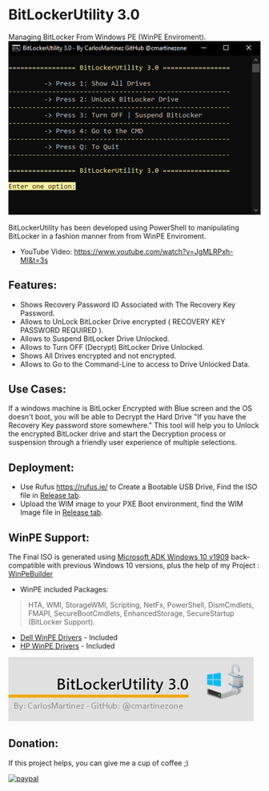 # BitLockerUtility 3.0
 Managing BitLocker From Windows PE (WinPE Enviroment).
 ![""](Screenshots/001.PNG)
 
 
BitLockerUtility has been developed using PowerShell to manipulating BitLocker in a fashion manner from from WinPE Enviroment.
 
 * YouTube Video: https://www.youtube.com/watch?v=JgMLRPxh-MI&t=3s
 
 ## Features:
* Shows Recovery Password ID Associated with The Recovery Key Password.
* Allows to UnLock BitLocker Drive encrypted ( RECOVERY KEY PASSWORD REQUIRED ).
* Allows to Suspend BitLocker Drive Unlocked.
* Allows to Turn OFF (Decrypt) BitLocker Drive Unlocked.
* Shows All Drives encrypted and not encrypted.
* Allows to Go to the Command-Line to access to Drive Unlocked Data.

## Use Cases:
If a windows machine is BitLocker Encrypted with Blue screen and the OS doesn't boot, you will be able to Decrypt the Hard Drive "If you have the Recovery Key password store somewhere."  This tool will help you to Unlock the encrypted BitLocker drive and start the Decryption process or suspension through a friendly user experience of multiple selections.

## Deployment:
* Use Rufus https://rufus.ie/ to Create a Bootable USB Drive, Find the ISO file in [Release tab](https://github.com/cmartinezone/BitLockerUtility/releases).
* Upload the WIM image to your PXE Boot environment, find the WIM Image file in [Release tab](https://github.com/cmartinezone/BitLockerUtility/releases).

## WinPE Support:
The Final ISO is generated using [Microsoft ADK Windows 10 v1909](https://docs.microsoft.com/en-us/windows-hardware/get-started/adk-install) back-compatible with previous Windows 10 versions, plus the help of my Project : [WinPeBuilder](https://github.com/cmartinezone/WinPEBuilder)
* WinPE included Packages: 
> HTA, WMI, StorageWMI, Scripting, NetFx, PowerShell, DismCmdlets, FMAPI, SecureBootCmdlets, EnhancedStorage,
SecureStartup (BitLocker Support).
* [Dell WinPE Drivers](https://www.dell.com/support/article/us/en/04/how13364/winpe-10-driver-pack?lang=en) - Included
* [HP WinPE Drivers](https://ftp.hp.com/pub/caps-softpaq/cmit/HP_WinPE_DriverPack.html) - Included

![""](Screenshots/banner.jpg)


## Donation:
If this project helps, you can give me a cup of coffee ;)

[![paypal](https://www.paypalobjects.com/en_US/i/btn/btn_donateCC_LG.gif)](https://www.paypal.me/cmartinezone)



 
 

 


